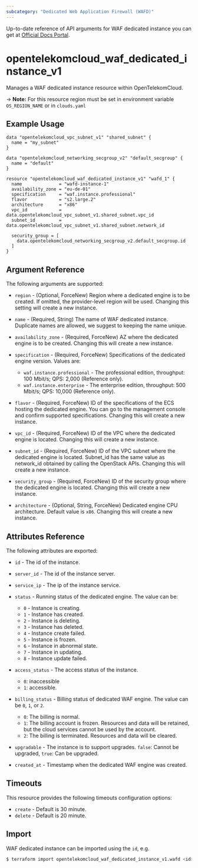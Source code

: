 ```yaml
---
subcategory: "Dedicated Web Application Firewall (WAFD)"
---
```


Up-to-date reference of API arguments for WAF dedicated instance you can get at
[Official Docs Portal](https://docs.otc.t-systems.com/web-application-firewall-dedicated/api-ref/apis/dedicated_instance_management/index.html).

# opentelekomcloud_waf_dedicated_instance_v1

Manages a WAF dedicated instance resource within OpenTelekomCloud.

-> **Note:** For this resource region must be set in environment variable `OS_REGION_NAME` or in `clouds.yaml`

## Example Usage

```hcl
data "opentelekomcloud_vpc_subnet_v1" "shared_subnet" {
  name = "my_subnet"
}

data "opentelekomcloud_networking_secgroup_v2" "default_secgroup" {
  name = "default"
}

resource "opentelekomcloud_waf_dedicated_instance_v1" "wafd_1" {
  name              = "wafd-instance-1"
  availability_zone = "eu-de-01"
  specification     = "waf.instance.professional"
  flavor            = "s2.large.2"
  architecture      = "x86"
  vpc_id            = data.opentelekomcloud_vpc_subnet_v1.shared_subnet.vpc_id
  subnet_id         = data.opentelekomcloud_vpc_subnet_v1.shared_subnet.network_id

  security_group = [
    data.opentelekomcloud_networking_secgroup_v2.default_secgroup.id
  ]
}
```

## Argument Reference

The following arguments are supported:

* `region` - (Optional, ForceNew) Region where a dedicated engine is to be created. If omitted, the
  provider-level region will be used. Changing this setting will create a new instance.

* `name` - (Required, String) The name of WAF dedicated instance. Duplicate names are allowed, we suggest to keeping the
  name unique.

* `availability_zone` - (Required, ForceNew) AZ where the dedicated engine is to be created. Changing this will create a new instance.

* `specification` - (Required, ForceNew) Specifications of the dedicated engine version. Values are:
  + `waf.instance.professional` - The professional edition, throughput: 100 Mbit/s; QPS: 2,000 (Reference only).
  + `waf.instance.enterprise` - The enterprise edition, throughput: 500 Mbit/s; QPS: 10,000 (Reference only).

* `flavor` - (Required, ForceNew) ID of the specifications of the ECS hosting the dedicated engine.
  You can go to the management console and confirm supported specifications. Changing this will create a new instance.

* `vpc_id` - (Required, ForceNew) ID of the VPC where the dedicated engine is located. Changing this will create a new
  instance.

* `subnet_id` - (Required, ForceNew) ID of the VPC subnet where the dedicated engine is located.
  Subnet_id has the same value as network_id obtained by calling the OpenStack APIs. Changing this will create a
  new instance.

* `security_group` - (Required, ForceNew) ID of the security group where the dedicated engine is located.
  Changing this will create a new instance.

* `architecture` - (Optional, String, ForceNew) Dedicated engine CPU architecture. Default value is `x86`.
  Changing this will create a new instance.

## Attributes Reference

The following attributes are exported:

* `id` - The id of the instance.

* `server_id` - The id of the instance server.

* `service_ip` - The ip of the instance service.

* `status` - Running status of the dedicated engine.
  The value can be:
  + `0` - Instance is creating.
  + `1` - Instance has created.
  + `2` - Instance is deleting.
  + `3` - Instance has deleted.
  + `4` - Instance create failed.
  + `5` - Instance is frozen.
  + `6` - Instance in abnormal state.
  + `7` - Instance in updating.
  + `8` - Instance update failed.

* `access_status` - The access status of the instance.
  + `0`: inaccessible
  + `1`: accessible.

* `billing_status` - Billing status of dedicated WAF engine. The value can be `0`, `1`, or `2`.
  + `0`: The billing is normal.
  + `1`: The billing account is frozen. Resources and data will be retained, but the cloud services cannot be used by the account.
  + `2`: The billing is terminated. Resources and data will be cleared.

* `upgradable` - The instance is to support upgrades. `false`: Cannot be upgraded, `true`: Can be upgraded.

* `created_at` - Timestamp when the dedicated WAF engine was created.

## Timeouts

This resource provides the following timeouts configuration options:

* `create` - Default is 30 minute.
* `delete` - Default is 20 minute.

## Import

WAF dedicated instance can be imported using the `id`, e.g.

```bash
$ terraform import opentelekomcloud_waf_dedicated_instance_v1.wafd <id>
```
